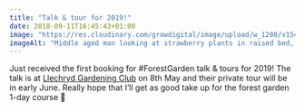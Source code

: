 ```yaml
---
title: "Talk & tour for 2019!"
date: 2018-09-11T16:45:43+01:00
image: "https://res.cloudinary.com/growdigital/image/upload/w_1280/v1544351708/tour-44568752342.jpg"
imageAlt: "Middle aged man looking at strawberry plants in raised bed, backing on foxgloves"
---
```


Just received the first booking for #ForestGarden talk & tours for 2019! The talk is at [Llechryd Gardening Club](https://www.facebook.com/LlechrydDGC/) on 8th May and their private tour will be in early June. Really hope that I’ll get as good take up for the forest garden 1-day course 🙂
